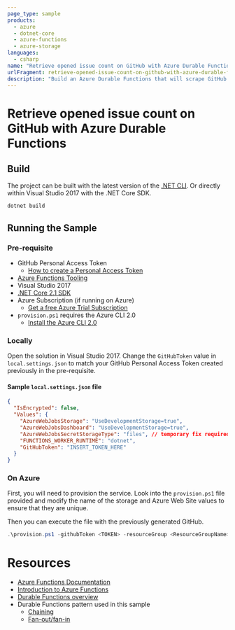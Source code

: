 ```yaml
---
page_type: sample
products:
  - azure
  - dotnet-core
  - azure-functions
  - azure-storage
languages:
  - csharp
name: "Retrieve opened issue count on GitHub with Azure Durable Functions"
urlFragment: retrieve-opened-issue-count-on-github-with-azure-durable-functions
description: "Build an Azure Durable Functions that will scrape GitHub for opened issues and store them on Azure Storage."
---
```


# Retrieve opened issue count on GitHub with Azure Durable Functions
 
## Build

The project can be built with the latest version of the [.NET CLI](https://www.microsoft.com/net/download?WT.mc_id=dotnet-sample-marouill). Or directly within Visual Studio 2017 with the .NET Core SDK.

```bash
dotnet build
```

## Running the Sample

### Pre-requisite

* GitHub Personal Access Token
  * [How to create a Personal Access Token](https://help.github.com/articles/creating-a-personal-access-token-for-the-command-line/)
* [Azure Functions Tooling](https://docs.microsoft.com/azure/azure-functions/functions-develop-vs?WT.mc_id=dotnet-sample-marouill)
* Visual Studio 2017
* [.NET Core 2.1 SDK](https://www.microsoft.com/net/download?WT.mc_id=dotnet-sample-marouill)
* Azure Subscription (if running on Azure)
  * [Get a free Azure Trial Subscription](https://azure.microsoft.com/free/?WT.mc_id=dotnet-sample-marouill)
* `provision.ps1` requires the Azure CLI 2.0
  * [Install the Azure CLI 2.0](https://docs.microsoft.com/cli/azure/install-azure-cli?view=azure-cli-latest&WT.mc_id=dotnet-sample-marouill)

### Locally

Open the solution in Visual Studio 2017. Change the `GitHubToken` value in `local.settings.json` to match your GitHub Personal Access Token created previously in the pre-requisite.

#### Sample `local.settings.json` file

```json
{
  "IsEncrypted": false,
  "Values": {
    "AzureWebJobsStorage": "UseDevelopmentStorage=true",
    "AzureWebJobsDashboard": "UseDevelopmentStorage=true",
    "AzureWebJobsSecretStorageType": "files", // temporary fix required for Azure Storage Emulator 5.8.0.0 and Azure Functions latest SDK.
    "FUNCTIONS_WORKER_RUNTIME": "dotnet",
    "GitHubToken": "INSERT_TOKEN_HERE"
  }
}
```

### On Azure

First, you will need to provision the service. Look into the `provision.ps1` file provided and modify the name of the storage and Azure Web Site values to ensure that they are unique.

Then you can execute the file with the previously generated GitHub.

```powershell
.\provision.ps1 -githubToken <TOKEN> -resourceGroup <ResourceGroupName> -storageName <StorageAccountName> -functionName <FunctionName>
```

# Resources

* [Azure Functions Documentation](https://docs.microsoft.com/azure/azure-functions/?WT.mc_id=dotnet-sample-marouill)
* [Introduction to Azure Functions](https://docs.microsoft.com/azure/azure-functions/functions-overview?WT.mc_id=dotnet-sample-marouill)
* [Durable Functions overview](https://docs.microsoft.com/azure/azure-functions/durable-functions-overview?WT.mc_id=dotnet-sample-marouill)
* Durable Functions pattern used in this sample
  * [Chaining](https://docs.microsoft.com/azure/azure-functions/durable-functions-sequence?WT.mc_id=dotnet-sample-marouill)
  * [Fan-out/fan-in](https://docs.microsoft.com/azure/azure-functions/durable-functions-cloud-backup?WT.mc_id=dotnet-sample-marouill)
